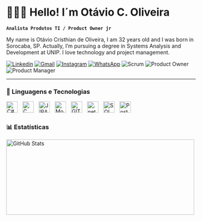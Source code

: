 # 👩🏻‍💻 Hello! I´m  Otávio C. Oliveira

**`Analista Produtos TI / Product Owner jr`**

My name is Otávio Cristhian de Oliveira, I am 32 years old and I was born in Sorocaba, SP. Actually, I’m pursuing a degree in Systems Analysis and Development at UNIP. I love technology and project management.

[![Linkedin](https://img.shields.io/badge/LinkedIn-0077B5?style=for-the-badge&logo=linkedin&logoColor=white)](https://www.linkedin.com/in/ot%C3%A1vio-oliveira-7107302b3/)
[![Gmail](https://img.shields.io/badge/Gmail-D14836?style=for-the-badge&logo=gmail&logoColor=white)](otavio.cristhian93@gmail.com)
[![Instagram](https://img.shields.io/badge/Instagram-E4405F?style=for-the-badge&logo=instagram&logoColor=white)](https://instagram.com/otavioxoliveira)
[![WhatsApp](https://img.shields.io/badge/WhatsApp-25D366?style=for-the-badge&logo=whatsapp&logoColor=white)](https://wa.me/15996461762)
![Scrum](https://img.shields.io/badge/Scrum-0052CC?style=for-the-badge&logo=Jira&logoColor=white)
![Product Owner](https://img.shields.io/badge/Product%20Owner-0A66C2?style=for-the-badge&logo=target&logoColor=white)
![Product Manager](https://img.shields.io/badge/Product%20Manager-4B0082?style=for-the-badge&logo=producthunt&logoColor=white)






____
### 🤖 Linguagens e Tecnologias
<img 
  align="left" 
    alt="C#"
    title="C#" 
    width="30px" 
    style="padding-right: 10px;" 
  src="https://cdn.jsdelivr.net/gh/devicons/devicon@latest/icons/csharp/csharp-original.svg" 
/>
<img 
   align="left" 
    alt="C"
    title="C" 
    width="30px" 
    style="padding-right: 10px;" 
  src="https://cdn.jsdelivr.net/gh/devicons/devicon@latest/icons/c/c-original.svg" 
/>

<img
   align="left" 
    alt="JIRA"
    title="JIRA" 
    width="30px" 
    style="padding-right: 10px;"
  src="https://cdn.jsdelivr.net/gh/devicons/devicon@latest/icons/jira/jira-original-wordmark.svg" 
/>
<img
    align="left" 
    alt="MongoDB"
    title="MongoDB" 
    width="30px" 
    style="padding-right: 10px;"
  src="https://cdn.jsdelivr.net/gh/devicons/devicon@latest/icons/mongodb/mongodb-plain-wordmark.svg" 
/>
<img 
  align="left" 
    alt="GIT"
    title="GIT" 
    width="30px" 
    style="padding-right: 10px;"
  src="https://cdn.jsdelivr.net/gh/devicons/devicon@latest/icons/git/git-original.svg" 
/>
<img 
    align="left" 
    alt=".net"
    title=".net" 
    width="30px" 
    style="padding-right: 10px;"
  src="https://cdn.jsdelivr.net/gh/devicons/devicon@latest/icons/dot-net/dot-net-original.svg" 
/>
<img 
  align="left" 
  alt="SQL Server" 
  title="SQL Server" 
  width="30px" 
  style="padding-right: 10px;" 
  src="https://cdn.jsdelivr.net/gh/devicons/devicon@latest/icons/microsoftsqlserver/microsoftsqlserver-plain.svg" 
/>
<img 
  align="left" 
  alt="Postman" 
  title="Postman" 
  width="30px" 
  style="padding-right: 10px;" 
  src="https://cdn.jsdelivr.net/gh/devicons/devicon@latest/icons/postman/postman-original.svg" 
/>



<br/>
<br/>

### 📊 Estatísticas

<p>

  <img 
    alt="GitHub Stats" 
    height="200" 
    style="display: inline-block; width: 500px;" 
    src="https://github-readme-stats.vercel.app/api/top-langs/?username=OtavioOliveira-dev&theme=merko&layout=compact&custom_title=Tecnologias&langs_count=9" 
  />
</p>
